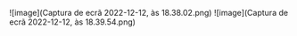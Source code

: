 ![image](Captura de ecrã 2022-12-12, às 18.38.02.png)
![image](Captura de ecrã 2022-12-12, às 18.39.54.png)